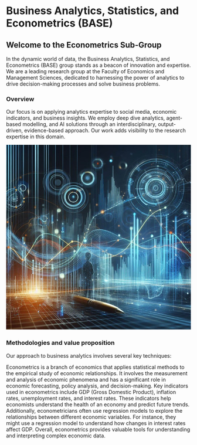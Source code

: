 # Business Analytics, Statistics, and Econometrics (BASE)

## Welcome to the Econometrics Sub-Group
In the dynamic world of data, the Business Analytics, Statistics, and Econometrics (BASE) group stands as a beacon of innovation and expertise. We are a leading research group at the Faculty of Economics and Management Sciences, dedicated to harnessing the power of analytics to drive decision-making processes and solve business problems.

### Overview
Our focus is on applying analytics expertise to social media, economic indicators, and business insights. We employ deep dive analytics, agent-based modelling, and AI solutions through an interdisciplinary, output-driven, evidence-based approach. Our work adds visibility to the research expertise in this domain.

<p align="center">
  <img src="https://github.com/ufs-za/BASE/blob/main/GAI/Images/BASE8.JPG" alt="BASE"/>
</p>

### Methodologies and value proposition
Our approach to business analytics involves several key techniques:

Econometrics is a branch of economics that applies statistical methods to the empirical study of economic relationships. It involves the measurement and analysis of economic phenomena and has a significant role in economic forecasting, policy analysis, and decision-making. Key indicators used in econometrics include GDP (Gross Domestic Product), inflation rates, unemployment rates, and interest rates. These indicators help economists understand the health of an economy and predict future trends. Additionally, econometricians often use regression models to explore the relationships between different economic variables. For instance, they might use a regression model to understand how changes in interest rates affect GDP. Overall, econometrics provides valuable tools for understanding and interpreting complex economic data.


